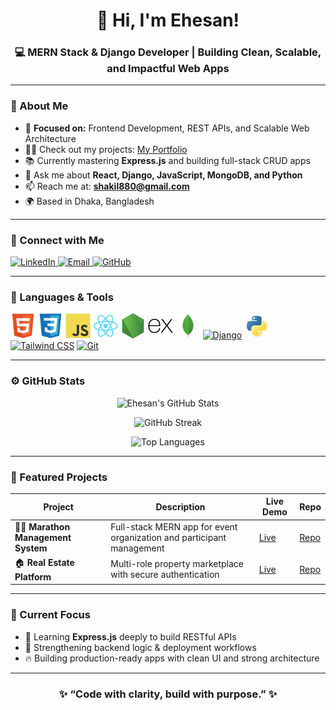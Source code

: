 <h1 align="center">👋 Hi, I'm Ehesan!</h1>

<h3 align="center">💻 MERN Stack & Django Developer | Building Clean, Scalable, and Impactful Web Apps</h3>

---

### 🚀 About Me

- 🎯 **Focused on:** Frontend Development, REST APIs, and Scalable Web Architecture  
- 👨‍💻 Check out my projects: [My Portfolio](https://zippy-starburst-d69e91.netlify.app/)  
- 📚 Currently mastering **Express.js** and building full-stack CRUD apps  
- 💬 Ask me about **React, Django, JavaScript, MongoDB, and Python**  
- 📫 Reach me at: **shakil880@gmail.com**  
- 🌍 Based in Dhaka, Bangladesh  

---

### 🤝 Connect with Me

<p align="left">
  <a href="https://linkedin.com/in/ehesan/" target="_blank">
    <img src="https://img.shields.io/badge/LinkedIn-blue?logo=linkedin&logoColor=white" alt="LinkedIn"/>
  </a>
  <a href="mailto:shakil880@gmail.com" target="_blank">
    <img src="https://img.shields.io/badge/Email-%23EA4335?logo=gmail&logoColor=white" alt="Email"/>
  </a>
  <a href="https://github.com/shakil880" target="_blank">
    <img src="https://img.shields.io/badge/GitHub-black?logo=github&logoColor=white" alt="GitHub"/>
  </a>
</p>

---

### 🧠 Languages & Tools

<p align="left">
  <a href="https://www.w3.org/html/" target="_blank"><img src="https://raw.githubusercontent.com/devicons/devicon/master/icons/html5/html5-original.svg" alt="HTML5" width="40" height="40"/></a>
  <a href="https://www.w3schools.com/css/" target="_blank"><img src="https://raw.githubusercontent.com/devicons/devicon/master/icons/css3/css3-original.svg" alt="CSS3" width="40" height="40"/></a>
  <a href="https://developer.mozilla.org/en-US/docs/Web/JavaScript" target="_blank"><img src="https://raw.githubusercontent.com/devicons/devicon/master/icons/javascript/javascript-original.svg" alt="JavaScript" width="40" height="40"/></a>
  <a href="https://reactjs.org/" target="_blank"><img src="https://raw.githubusercontent.com/devicons/devicon/master/icons/react/react-original.svg" alt="React" width="40" height="40"/></a>
  <a href="https://nodejs.org" target="_blank"><img src="https://raw.githubusercontent.com/devicons/devicon/master/icons/nodejs/nodejs-original.svg" alt="Node.js" width="40" height="40"/></a>
  <a href="https://expressjs.com/" target="_blank"><img src="https://raw.githubusercontent.com/devicons/devicon/master/icons/express/express-original.svg" alt="Express.js" width="40" height="40"/></a>
  <a href="https://www.mongodb.com/" target="_blank"><img src="https://raw.githubusercontent.com/devicons/devicon/master/icons/mongodb/mongodb-original.svg" alt="MongoDB" width="40" height="40"/></a>
  <a href="https://www.djangoproject.com/" target="_blank"><img src="https://cdn.worldvectorlogo.com/logos/django.svg" alt="Django" width="40" height="40"/></a>
  <a href="https://www.python.org" target="_blank"><img src="https://raw.githubusercontent.com/devicons/devicon/master/icons/python/python-original.svg" alt="Python" width="40" height="40"/></a>
  <a href="https://tailwindcss.com/" target="_blank"><img src="https://www.vectorlogo.zone/logos/tailwindcss/tailwindcss-icon.svg" alt="Tailwind CSS" width="40" height="40"/></a>
  <a href="https://git-scm.com/" target="_blank"><img src="https://www.vectorlogo.zone/logos/git-scm/git-scm-icon.svg" alt="Git" width="40" height="40"/></a>
</p>

---

### ⚙️ GitHub Stats

<p align="center">
  <img width="49%" src="https://github-readme-stats-sigma-five.vercel.app/api?username=shakil880&show_icons=true&theme=react&hide_border=true" alt="Ehesan's GitHub Stats" />
</p>
<p align="center">
  <img width="49%" src="https://streak-stats.demolab.com?user=shakil880&theme=react&hide_border=true" alt="GitHub Streak" />
</p>

<p align="center">
  <img width="40%" src="https://github-readme-stats-sigma-five.vercel.app/api/top-langs/?username=shakil880&layout=compact&theme=react&hide_border=true" alt="Top Languages" />
</p>

---

### 🧩 Featured Projects

| Project | Description | Live Demo | Repo |
|----------|-------------|-----------|------|
| 🏃‍♂️ **Marathon Management System** | Full-stack MERN app for event organization and participant management | [Live](https://b11a11-assignment-category-06-client.netlify.app/) | [Repo](https://github.com/shakil880/b11a11-assignment-category-06-Client) |
| 🏠 **Real Estate Platform** | Multi-role property marketplace with secure authentication | [Live](https://b11a12elite.netlify.app/) | [Repo](https://github.com/shakil880/B11_Assignment_12_category_008_client) |

---

### 🧭 Current Focus

- 🌱 Learning **Express.js** deeply to build RESTful APIs  
- 🧩 Strengthening backend logic & deployment workflows  
- 🔥 Building production-ready apps with clean UI and strong architecture  

---

<h3 align="center">✨ “Code with clarity, build with purpose.” ✨</h3>
